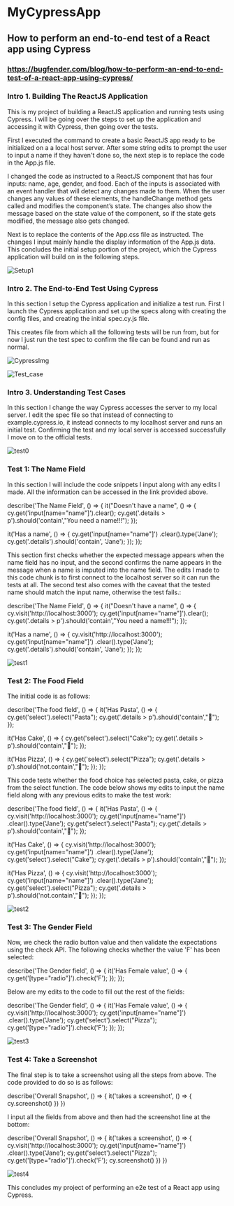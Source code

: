 # MyCypressApp
## How to perform an end-to-end test of a React app using Cypress 
### https://bugfender.com/blog/how-to-perform-an-end-to-end-test-of-a-react-app-using-cypress/

### Intro 1. Building The ReactJS Application
This is my project of building a ReactJS application and running tests using Cypress. I will be going over the steps to set up the application and accessing it with Cypress, then going over the tests.

First I executed the command to create a basic ReactJS app ready to be initialized on a a local host server.
After some string edits to prompt the user to input a name if they haven't done so, the next step is to replace the code in the App.js file.

I changed the code as instructed to a ReactJS component that has four inputs: name, age, gender, and food. Each of the inputs is associated with an event handler that will detect any changes made to them. When the user changes any values of these elements, the handleChange method gets called and modifies the component’s state. The changes also show the message based on the state value of the component, so if the state gets modified, the message also gets changed.

Next is to replace the contents of the App.css file as instructed. The changes I input mainly handle the display information of the App.js data. This concludes the initial setup portion of the project, which the Cypress application will build on in the following steps.

![Setup1](Setup1.png)

### Intro 2. The End-to-End Test Using Cypress
In this section I setup the Cypress application and initialize a test run. 
First I launch the Cypress application and set up the specs along with creating the config files, and creating the initial spec.cy.js file.

This creates file from which all the following tests will be run from, but for now I just run the test spec to confirm the file can be found and run as normal.

![CypressImg](CypressImg.png)

![Test_case](Test_case.png)

### Intro 3. Understanding Test Cases
In this section I change the way Cypress accesses the server to my local server.
I edit the spec file so that instead of connecting to example.cypress.io, it instead connects to my localhost server and runs an initial test.
Confirming the test and my local server is accessed successfully I move on to the official tests.

![test0](pic1.PNG)

### Test 1: The Name Field
In this section I will include the code snippets I input along with any edits I made. All the information can be accessed in the link provided above.

describe('The Name Field', () => {
  it("Doesn't have a name", () => {
    cy.get('input[name="name"]').clear();
    cy.get('.details > p').should('contain',"You need a name!!!");
  });

  it('Has a name', () => {
    cy.get('input[name="name"]')
    .clear().type('Jane');
    cy.get('.details').should('contain', 'Jane');
  });
});

This section first checks whether the expected message appears when the name field has no input, and the second confirms the name appears in the message when a name is imputed into the name field.
The edits I made to this code chunk is to first connect to the localhost server so it can run the tests at all. The second test also comes with the caveat that the tested name should match the input name, otherwise the test fails.:

describe('The Name Field', () => {
  it("Doesn't have a name", () => {
    cy.visit('http://localhost:3000');
    cy.get('input[name="name"]').clear();
    cy.get('.details > p').should('contain',"You need a name!!!");
  });

  it('Has a name', () => {
    cy.visit('http://localhost:3000');
    cy.get('input[name="name"]')
    .clear().type('Jane');
    cy.get('.details').should('contain', 'Jane');
  });
});

![test1](pic2.PNG)

### Test 2: The Food Field
The initial code is as follows:

describe('The food field', () => {
  it('Has Pasta', () => {
    cy.get('select').select("Pasta");
    cy.get('.details > p').should('contain',"🍝");
  });

  it('Has Cake', () => {
    cy.get('select').select("Cake");
    cy.get('.details > p').should('contain',"🎂");
  });

  it('Has Pizza', () => {
    cy.get('select').select("Pizza");
    cy.get('.details > p').should('not.contain',"🎂");
  });
});

This code tests whether the food choice has selected pasta, cake, or pizza from the select function. The code below shows my edits to input the name field along with any previous edits to make the test work:

describe('The food field', () => {
  it('Has Pasta', () => {
    cy.visit('http://localhost:3000');
    cy.get('input[name="name"]')
    .clear().type('Jane');
    cy.get('select').select("Pasta");
    cy.get('.details > p').should('contain',"🍝");
  });

  it('Has Cake', () => {
    cy.visit('http://localhost:3000');
    cy.get('input[name="name"]')
    .clear().type('Jane');
    cy.get('select').select("Cake");
    cy.get('.details > p').should('contain',"🎂");
  });

  it('Has Pizza', () => {
    cy.visit('http://localhost:3000');
    cy.get('input[name="name"]')
    .clear().type('Jane');
    cy.get('select').select("Pizza");
    cy.get('.details > p').should('not.contain',"🎂");
  });
});

![test2](pic3.PNG)

### Test 3: The Gender Field
Now, we check the radio button value and then validate the expectations using the check API.
The following checks whether the value 'F' has been selected:

describe('The Gender field', () => {
  it('Has Female value', () => {
    cy.get('[type="radio"]').check('F');
  });
});

Below are my edits to the code to fill out the rest of the fields:

describe('The Gender field', () => {
  it('Has Female value', () => {
    cy.visit('http://localhost:3000');
    cy.get('input[name="name"]')
    .clear().type('Jane');
    cy.get('select').select("Pizza");
    cy.get('[type="radio"]').check('F');
  });
});

![test3](pic4.PNG)

### Test 4: Take a Screenshot
The final step is to take a screenshot using all the steps from above. The code provided to do so is as follows:

describe('Overall Snapshot', () => {
  it('takes a screenshot', () => {
    cy.screenshot()
  })
})

I input all the fields from above and then had the screenshot line at the bottom:

describe('Overall Snapshot', () => {
  it('takes a screenshot', () => {
    cy.visit('http://localhost:3000');
    cy.get('input[name="name"]')
    .clear().type('Jane');
    cy.get('select').select("Pizza");
    cy.get('[type="radio"]').check('F');
    cy.screenshot()
  })
})

![test4](pic5.PNG)

This concludes my project of performing an e2e test of a React app using Cypress.